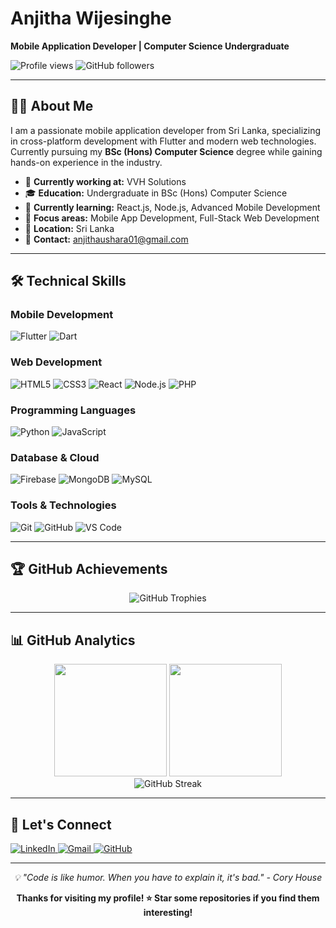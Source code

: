 # Anjitha Wijesinghe

**Mobile Application Developer | Computer Science Undergraduate**

<p align="left">
  <img src="https://komarev.com/ghpvc/?username=HinguralaWijesingha&label=Profile%20views&color=0e75b6&style=flat-square" alt="Profile views" />
  <img src="https://img.shields.io/github/followers/HinguralaWijesingha?label=Followers&style=flat-square&color=0e75b6" alt="GitHub followers" />
</p>

---

## 👨‍💻 About Me

I am a passionate mobile application developer from Sri Lanka, specializing in cross-platform development with Flutter and modern web technologies. Currently pursuing my **BSc (Hons) Computer Science** degree while gaining hands-on experience in the industry.

- 🏢 **Currently working at:** VVH Solutions
- 🎓 **Education:** Undergraduate in BSc (Hons) Computer Science
- 🌱 **Currently learning:** React.js, Node.js, Advanced Mobile Development
- 🎯 **Focus areas:** Mobile App Development, Full-Stack Web Development
- 📍 **Location:** Sri Lanka
- 📧 **Contact:** anjithaushara01@gmail.com

---

## 🛠️ Technical Skills

### **Mobile Development**
<p align="left">
  <img src="https://img.shields.io/badge/Flutter-02569B?style=for-the-badge&logo=flutter&logoColor=white" alt="Flutter" />
  <img src="https://img.shields.io/badge/Dart-0175C2?style=for-the-badge&logo=dart&logoColor=white" alt="Dart" />
</p>

### **Web Development**
<p align="left">
  <img src="https://img.shields.io/badge/HTML5-E34F26?style=for-the-badge&logo=html5&logoColor=white" alt="HTML5" />
  <img src="https://img.shields.io/badge/CSS3-1572B6?style=for-the-badge&logo=css3&logoColor=white" alt="CSS3" />
  <img src="https://img.shields.io/badge/React-20232A?style=for-the-badge&logo=react&logoColor=61DAFB" alt="React" />
  <img src="https://img.shields.io/badge/Node.js-339933?style=for-the-badge&logo=nodedotjs&logoColor=white" alt="Node.js" />
  <img src="https://img.shields.io/badge/PHP-777BB4?style=for-the-badge&logo=php&logoColor=white" alt="PHP" />
</p>

### **Programming Languages**
<p align="left">
  <img src="https://img.shields.io/badge/Python-3776AB?style=for-the-badge&logo=python&logoColor=white" alt="Python" />
  <img src="https://img.shields.io/badge/JavaScript-F7DF1E?style=for-the-badge&logo=javascript&logoColor=black" alt="JavaScript" />
</p>

### **Database & Cloud**
<p align="left">
  <img src="https://img.shields.io/badge/Firebase-FFCA28?style=for-the-badge&logo=firebase&logoColor=black" alt="Firebase" />
  <img src="https://img.shields.io/badge/MongoDB-4EA94B?style=for-the-badge&logo=mongodb&logoColor=white" alt="MongoDB" />
  <img src="https://img.shields.io/badge/MySQL-005C84?style=for-the-badge&logo=mysql&logoColor=white" alt="MySQL" />
</p>

### **Tools & Technologies**
<p align="left">
  <img src="https://img.shields.io/badge/Git-F05032?style=for-the-badge&logo=git&logoColor=white" alt="Git" />
  <img src="https://img.shields.io/badge/GitHub-100000?style=for-the-badge&logo=github&logoColor=white" alt="GitHub" />
  <img src="https://img.shields.io/badge/VS_Code-0078D4?style=for-the-badge&logo=visual%20studio%20code&logoColor=white" alt="VS Code" />
</p>

---

## 🏆 GitHub Achievements

<p align="center">
  <img src="https://github-profile-trophy.vercel.app/?username=HinguralaWijesingha&theme=algolia&no-frame=true&no-bg=true&margin-w=4&row=1" alt="GitHub Trophies" />
</p>

---

## 📊 GitHub Analytics

<div align="center">
  
  <img height="180em" src="https://github-readme-stats.vercel.app/api?username=HinguralaWijesingha&show_icons=true&theme=algolia&include_all_commits=true&count_private=true&hide_border=true"/>
  <img height="180em" src="https://github-readme-stats.vercel.app/api/top-langs/?username=HinguralaWijesingha&layout=compact&langs_count=8&theme=algolia&hide_border=true"/>
  
</div>

<div align="center">
  <img src="https://github-readme-streak-stats.herokuapp.com/?user=HinguralaWijesingha&theme=algolia&hide_border=true" alt="GitHub Streak" />
</div>

---

## 🤝 Let's Connect

<p align="left">
  <a href="https://linkedin.com/in/anjitha-wijesinghe" target="_blank">
    <img src="https://img.shields.io/badge/LinkedIn-0077B5?style=for-the-badge&logo=linkedin&logoColor=white" alt="LinkedIn" />
  </a>
  <a href="mailto:anjithaushara01@gmail.com" target="_blank">
    <img src="https://img.shields.io/badge/Gmail-D14836?style=for-the-badge&logo=gmail&logoColor=white" alt="Gmail" />
  </a>
  <a href="https://github.com/HinguralaWijesingha" target="_blank">
    <img src="https://img.shields.io/badge/GitHub-100000?style=for-the-badge&logo=github&logoColor=white" alt="GitHub" />
  </a>
</p>

---

<div align="center">
  <i>💡 "Code is like humor. When you have to explain it, it's bad." - Cory House</i>
</div>

<div align="center">
  
  **Thanks for visiting my profile! ⭐ Star some repositories if you find them interesting!**
  
</div>
